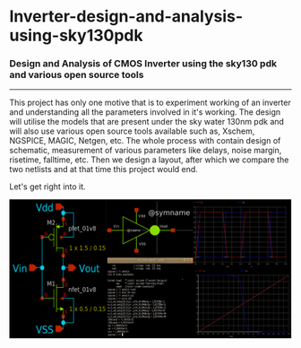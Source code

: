 # Inverter-design-and-analysis-using-sky130pdk
### Design and Analysis of CMOS Inverter using the sky130 pdk and various open source tools
---
This project has only one motive that is to experiment working of an inverter and understanding all the parameters involved in it's working. The design will utilise the models that are present under the sky water 130nm pdk and will also use various open source tools available such as, Xschem, NGSPICE, MAGIC, Netgen, etc. The whole process with contain design of schematic, measurement of various parameters like delays, noise margin, risetime, falltime, etc. Then we design a layout, after which we compare the two netlists and at that time this project would end.
 
Let's get right into it. 

![Inverter Design and Analysis](./inverter_intro_picture.png)

